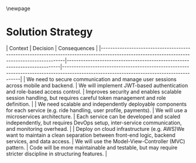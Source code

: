 \newpage

Solution Strategy
=================

[//]: # (Lukas)
| Context                                                                                                                                     | Decision                                                                  | Consequences                                                                                                                             |
|---------------------------------------------------------------------------------------------------------------------------------------------|---------------------------------------------------------------------------|------------------------------------------------------------------------------------------------------------------------------------------|
| We need to secure communication and manage user sessions across mobile and backend.                                                         | We will implement JWT-based authentication and role-based access control. | Improves security and enables scalable session handling, but requires careful token management and role definition.                      |
| We need scalable and independently deployable components for each service (e.g. ride handling, user profile, payments).                     | We will use a microservices architecture.                                 | Each service can be developed and scaled independently, but requires DevOps setup, inter-service communication, and monitoring overhead. |
| Deploy on cloud infrastructure (e.g. AWS)We want to maintain a clean separation between front-end logic, backend services, and data access. | We will use the Model-View-Controller (MVC) pattern.                      | Code will be more maintainable and testable, but may require stricter discipline in structuring features.                                |
